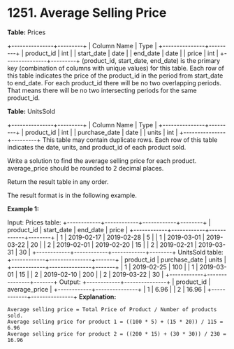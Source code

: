# 1251. Average Selling Price

**Table:** Prices

+---------------+---------+
| Column Name | Type |
+---------------+---------+
| product_id | int |
| start_date | date |
| end_date | date |
| price | int |
+---------------+---------+
(product_id, start_date, end_date) is the primary key (combination of columns with unique values) for this table.
Each row of this table indicates the price of the product_id in the period from start_date to end_date.
For each product_id there will be no two overlapping periods. That means there will be no two intersecting periods for the same product_id.

**Table:** UnitsSold

+---------------+---------+
| Column Name | Type |
+---------------+---------+
| product_id | int |
| purchase_date | date |
| units | int |
+---------------+---------+
This table may contain duplicate rows.
Each row of this table indicates the date, units, and product_id of each product sold.

Write a solution to find the average selling price for each product. average_price should be rounded to 2 decimal places.

Return the result table in any order.

The result format is in the following example.

**Example 1:**

Input:
Prices table:
+------------+------------+------------+--------+
| product_id | start_date | end_date | price |
+------------+------------+------------+--------+
| 1 | 2019-02-17 | 2019-02-28 | 5 |
| 1 | 2019-03-01 | 2019-03-22 | 20 |
| 2 | 2019-02-01 | 2019-02-20 | 15 |
| 2 | 2019-02-21 | 2019-03-31 | 30 |
+------------+------------+------------+--------+
UnitsSold table:
+------------+---------------+-------+
| product_id | purchase_date | units |
+------------+---------------+-------+
| 1 | 2019-02-25 | 100 |
| 1 | 2019-03-01 | 15 |
| 2 | 2019-02-10 | 200 |
| 2 | 2019-03-22 | 30 |
+------------+---------------+-------+
Output:
+------------+---------------+
| product_id | average_price |
+------------+---------------+
| 1 | 6.96 |
| 2 | 16.96 |
+------------+---------------+
**Explanation:**

```text
Average selling price = Total Price of Product / Number of products sold.
Average selling price for product 1 = ((100 * 5) + (15 * 20)) / 115 = 6.96
Average selling price for product 2 = ((200 * 15) + (30 * 30)) / 230 = 16.96
```
